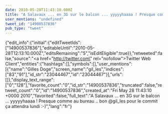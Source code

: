 ```yaml
---
date: 2010-05-28T11:43:10.000Z
title: "A Salavaux ... en 3G sur le balcon ... yyyyyhaaaa ! Presque comme au bureau .. bon <a href='http://twitter.com/gil_les'>@gil_les</a> pour le commit ça attendra lundi :-)″"
user_mentions: "undefined"
tweet_id: "14900537836"
pub_type: "tweet"
---
```

{"edit_info":{"initial":{"editTweetIds":["14900537836"],"editableUntil":"2010-05-28T12:13:10.000Z","editsRemaining":"5","isEditEligible":true}},"retweeted":false,"source":"<a href=\"http://twitter.com\" rel=\"nofollow\">Twitter Web Client</a>","entities":{"hashtags":[],"symbols":[],"user_mentions":[{"name":"Gilles Doge","screen_name":"gil_les","indices":["83","91"],"id_str":"23044467","id":"23044467"}],"urls":[]},"display_text_range":["0","128"],"favorite_count":"0","id_str":"14900537836","truncated":false,"retweet_count":"0","id":"14900537836","created_at":"Fri May 28 11:43:10 +0000 2010","favorited":false,"full_text":"A Salavaux ... en 3G sur le balcon ... yyyyyhaaaa ! Presque comme au bureau .. bon @gil_les pour le commit ça attendra lundi :-)","lang":"fr"}
